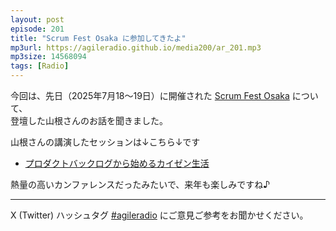 ```yaml
---
layout: post
episode: 201
title: "Scrum Fest Osaka に参加してきたよ"
mp3url: https://agileradio.github.io/media200/ar_201.mp3
mp3size: 14568094
tags: [Radio]
---
```


今回は、先日（2025年7月18〜19日）に開催された
[Scrum Fest Osaka](https://www.scrumosaka.org/)
について、  
登壇した山根さんのお話を聞きました。  


山根さんの講演したセッションは↓こちら↓です  
- [プロダクトバックログから始めるカイゼン生活](https://confengine.com/conferences/scrum-fest-osaka-2025/proposal/22810)  

熱量の高いカンファレンスだったみたいで、来年も楽しみですね♪

---

X (Twitter) ハッシュタグ [#agileradio](https://twitter.com/intent/tweet?hashtags=agileradio) にご意見ご参考をお聞かせください。
